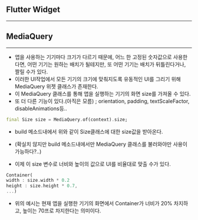 <h2>Flutter Widget</h2>

<hr>

<h2>MediaQuery</h2>

<hr>

- 앱을 사용하는 기기마다 크기가 다르기 때문에, 어느 한 고정된 숫자값으로 사용한다면, 어떤 기기는 원하는 배치가 될테지만, 또 어떤 기기는 배치가 뒤틀린다거나, 짤릴 수가 있다. 
- 이러한 UI작업에서 모든 기기의 크기에 맞춰지도록 유동적인 UI를 그리기 위해 MediaQuery 위젯 클래스가 존재한다.
- 이 MediaQuery 클래스를 통해 앱을 실행하는 기기의 화면 size를 가져올 수 있다.
- 또 더 다른 기능이 있다.(아직은 모름) ; orientation, padding, textScaleFactor, disableAnimations등..



```dart
final Size size = MediaQuery.of(context).size; 
```

- build 메소드내에서 위와 같이 Size클래스에 대한 size값을 받아온다. 
- (확실치 않지만 build 메소드내에서만 MediaQuery 클래스를 불러와야만 사용이 가능하다?..)



- 이제 이 size 변수로 너비와 높이의 값으로 UI를 비율대로 맞출 수가 있다.

```dart
Container(
width : size.width * 0.2
height : size.height * 0.7,
...)
```

- 위의 예시는 현재 앱을 실행한 기기의 화면에서 Container가 너비가 20% 차지하고, 높이는 70프로 차지한다는 의미이다. 



